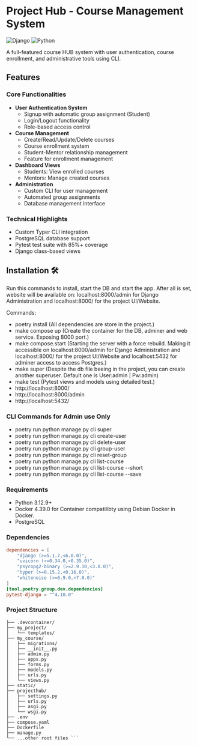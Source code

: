 # Project Hub - Course Management System

![Django](https://img.shields.io/badge/Django-3.2-green)
![Python](https://img.shields.io/badge/Python-3.8%2B-blue)

A full-featured course HUB system with user authentication, course enrollment, and administrative tools using CLI.

## Features

### Core Functionalities
- **User Authentication System**
  - Signup with automatic group assignment (Student)
  - Login/Logout functionality
  - Role-based access control
- **Course Management**
  - Create/Read/Update/Delete courses
  - Course enrollment system
  - Student-Mentor relationship management
  - Feature for enrollment management
- **Dashboard Views**
  - Students: View enrolled courses
  - Mentors: Manage created courses
- **Administration**
  - Custom CLI for user management
  - Automated group assignments
  - Database management interface

### Technical Highlights
- Custom Typer CLI integration
- PostgreSQL database support
- Pytest test suite with 85%+ coverage
- Django class-based views

## Installation 🛠️
Run this commands to install, start the DB and start the app. After all is set,
  website will be available on: localhost:8000/admin for Django Administration and localhost:8000/ for the project UI/Website.

  Commands:
  - poetry install
      (All dependencies are store in the project.)
  - make compose up
      (Create the container for the DB, adminer and web service. Exposing 8000 port.)
  - make compose.start
      (Starting the server with a force rebuild. Making it accessible on localhost:8000/admin for Django Administration and localhost:8000/ for the project UI/Website and localhost:5432 for adminer access to access Postgres.)
  - make super
      (Despite the db file beeing in the project, you can create another superuser. Default one is User:admin | Pw:admin)
  - make test
      (Pytest views and models using detailed test.)
  - http://localhost:8000/
  - http://localhost:8000/admin
  - http://localhost:5432/

### CLI Commands for Admin use Only
- poetry run python manage.py cli super
- poetry run python manage.py cli create-user 
- poetry run python manage.py cli delete-user <username>
- poetry run python manage.py cli group-user <username> <groupname>
- poetry run python manage.py cli reset-group <username>
- poetry run python manage.py cli list-course
- poetry run python manage.py cli list-course --short
- poetry run python manage.py cli list-course --save


### Requirements 
- Python 3.12.9+
- Docker 4.39.0 for Container compatilibty using Debian Docker in Docker.
- PostgreSQL

### Dependencies
```toml
dependencies = [
    "django (>=5.1.7,<6.0.0)",
    "uvicorn (>=0.34.0,<0.35.0)",
    "psycopg2-binary (>=2.9.10,<3.0.0)",
    "typer (>=0.15.2,<0.16.0)",
    "whitenoise (>=6.9.0,<7.0.0)"
]
[tool.poetry.group.dev.dependencies]
pytest-django = "^4.10.0"
```

### Project Structure
```projecthub/
├── .devcontainer/       
├── my_project/              
│   └── templates/          
├── my_course/       
│   ├── migrations/
│   ├── __init__.py
│   ├── admin.py
│   ├── apps.py
│   ├── forms.py
│   ├── models.py
│   ├── urls.py
│   └── views.py
├── static/   
├── projecthub/     
│   ├── settings.py
│   ├── urls.py
│   ├── asgi.py
│   └── wsgi.py
├── .env
├── compose.yaml
├── Dockerfile
├── manage.py
└── ...other root files ```